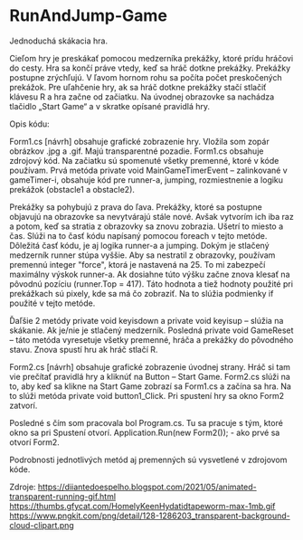 # RunAndJump-Game
Jednoduchá skákacia hra. 

Cieľom hry je preskákať pomocou medzerníka prekážky, ktoré prídu hráčovi do cesty. Hra sa končí práve vtedy, keď sa hráč dotkne prekážky. 
Prekážky postupne zrýchľujú. V ľavom hornom rohu sa počíta počet preskočených prekážok. Pre uľahčenie hry, ak sa hráč dotkne prekážky stačí 
stlačiť klávesu R a hra začne od začiatku. Na úvodnej obrazovke sa nachádza tlačidlo „Start Game“ a v skratke opísané pravidlá hry.

Opis kódu:

Form1.cs [návrh] obsahuje grafické zobrazenie hry. Vložila som zopár obrázkov .jpg a .gif. Majú transparentné pozadie.
Form1.cs obsahuje zdrojový kód. Na začiatku sú spomenuté všetky premenné, ktoré v kóde používam. 
Prvá metóda private void MainGameTimerEvent – zalinkované v gameTimer-i, obsahuje kód pre runner-a, jumping, rozmiestnenie a logiku prekážok (obstacle1 a obstacle2).

Prekážky sa pohybujú z prava do ľava. Prekážky, ktoré sa postupne objavujú na obrazovke sa nevytvárajú stále nové. 
Avšak vytvorím ich iba raz a potom, keď sa stratia z obrazovky sa znovu zobrazia. Ušetrí to miesto a čas. Slúži na to časť kódu napísaný pomocou foreach v tejto metóde.
Dôležitá časť kódu, je aj logika runner-a a jumping. Dokým je stlačený medzerník runner stúpa vyššie. Aby sa nestratil z obrazovky, používam premennú integer "force",
ktorá je nastavená na 25. To mi zabezpečí maximálny výskok runner-a. Ak dosiahne túto výšku začne znova klesať na pôvodnú pozíciu (runner.Top = 417). Táto hodnota a tiež 
hodnoty použité pri prekážkach sú pixely, kde sa má čo zobraziť. Na to slúžia podmienky if použité v tejto metóde.

Ďaľšie 2 metódy private void keyisdown a private void keyisup – slúžia na skákanie. Ak je/nie je stlačený medzerník.
Posledná private void GameReset – táto metóda vyresetuje všetky premenné, hráča a prekážky do pôvodného stavu. Znova spustí hru ak hráč stlačí R. 

Form2.cs [návrh] obsahuje grafické zobrazenie úvodnej strany. Hráč si tam vie prečítať pravidlá hry a kliknúť na Button – Start Game. 
Form2.cs slúži na to, aby keď sa klikne na Start Game zobrazí sa Form1.cs a začína sa hra. Na to slúži metóda private void button1_Click. Pri spustení hry sa 
okno Form2 zatvorí.

Posledné s čím som pracovala bol Program.cs. Tu sa pracuje s tým, ktoré okno sa pri Spustení otvorí. Application.Run(new Form2()); - ako prvé sa otvorí Form2. 

Podrobnosti jednotlivých metód aj premenných sú vysvetlené v zdrojovom kóde. 

Zdroje:
https://diiantedoespelho.blogspot.com/2021/05/animated-transparent-running-gif.html
https://thumbs.gfycat.com/HomelyKeenHydatidtapeworm-max-1mb.gif 
https://www.pngkit.com/png/detail/128-1286203_transparent-background-cloud-clipart.png
